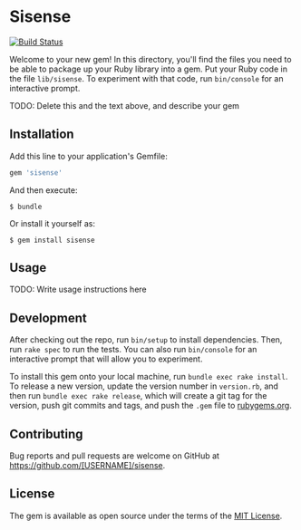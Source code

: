 # Sisense

[![Build Status](https://travis-ci.com/chronogolf/sisense.svg?branch=master)](https://travis-ci.com/chronogolf/sisense)

Welcome to your new gem! In this directory, you'll find the files you need to be able to package up your Ruby library into a gem. Put your Ruby code in the file `lib/sisense`. To experiment with that code, run `bin/console` for an interactive prompt.

TODO: Delete this and the text above, and describe your gem

## Installation

Add this line to your application's Gemfile:

```ruby
gem 'sisense'
```

And then execute:

    $ bundle

Or install it yourself as:

    $ gem install sisense

## Usage

TODO: Write usage instructions here

## Development

After checking out the repo, run `bin/setup` to install dependencies. Then, run `rake spec` to run the tests. You can also run `bin/console` for an interactive prompt that will allow you to experiment.

To install this gem onto your local machine, run `bundle exec rake install`. To release a new version, update the version number in `version.rb`, and then run `bundle exec rake release`, which will create a git tag for the version, push git commits and tags, and push the `.gem` file to [rubygems.org](https://rubygems.org).

## Contributing

Bug reports and pull requests are welcome on GitHub at https://github.com/[USERNAME]/sisense.

## License

The gem is available as open source under the terms of the [MIT License](https://opensource.org/licenses/MIT).

